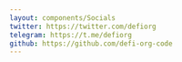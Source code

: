 ```yaml
---
layout: components/Socials
twitter: https://twitter.com/defiorg
telegram: https://t.me/defiorg
github: https://github.com/defi-org-code
---
```

